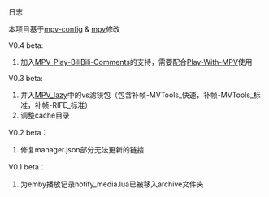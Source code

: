 日志

本项目基于[mpv-config](https://github.com/dyphire/mpv-config) & [mpv](https://github.com/mpv-player/mpv)修改

V0.4 beta:

1. 加入[MPV-Play-BiliBili-Comments](https://github.com/itKelis/MPV-Play-BiliBili-Comments)的支持，需要配合[Play-With-MPV](https://github.com/LuckyPuppy514/Play-With-MPV)使用

V0.3 beta:

1. 并入[MPV_lazy](https://github.com/hooke007/MPV_lazy)中的vs滤镜包（包含补帧-MVTools_快速，补帧-MVTools_标准，补帧-RIFE_标准）
2. 调整cache目录

V0.2 beta：

1. 修复manager.json部分无法更新的链接

V0.1 beta：

1. 为emby播放记录notify_media.lua已被移入archive文件夹